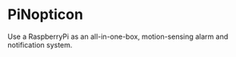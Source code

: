 PiNopticon
==========

Use a RaspberryPi as an all-in-one-box, motion-sensing alarm and notification system.
